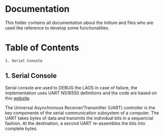 # Documentation
This folder contains all documentation about the Initium and files who are used
like reference to develop some functionalities.

# Table of Contents

    1. Serial Console

## 1. Serial Console
Serial console are used to DEBUG the LAOS in case of failure, the implementation
uses UART NS16550 definitions and the code are based on this
[website](http://www.freebsd.org/doc/en_US.ISO8859-1/articles/serial-uart/article.html).

The Universal Asynchronous Receiver/Transmitter (UART) controller is the key
componente of the serial communication subsystem of a computer.
The UART takes bytes of data and transmits the individual bits in a sequencial
fashion. At the destination, a second UART re-assembles the bits into complete
bytes.
